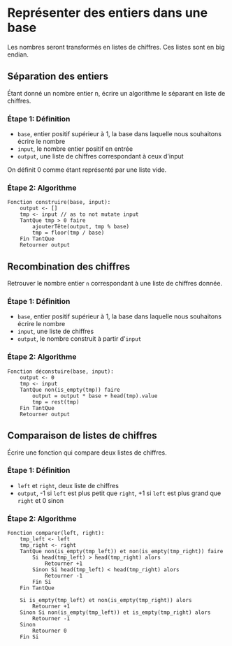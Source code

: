 # Représenter des entiers dans une base

Les nombres seront transformés en listes de chiffres. Ces listes sont en big endian.

## Séparation des entiers

Étant donné un nombre entier n, écrire un algorithme le séparant en liste de chiffres.

### Étape 1: Définition

- `base`, entier positif supérieur à 1, la base dans laquelle nous souhaitons écrire le nombre
- `input`, le nombre entier positif en entrée
- `output`, une liste de chiffres correspondant à ceux d'input

On définit 0 comme étant représenté par une liste vide.

### Étape 2: Algorithme

```
Fonction construire(base, input):
    output <- []
    tmp <- input // as to not mutate input
    TantQue tmp > 0 faire
        ajouterTête(output, tmp % base)
        tmp = floor(tmp / base)
    Fin TantQue
    Retourner output
```

## Recombination des chiffres

Retrouver le nombre entier `n` correspondant à une liste de chiffres donnée.

### Étape 1: Définition

- `base`, entier positif supérieur à 1, la base dans laquelle nous souhaitons écrire le nombre
- `input`, une liste de chiffres
- `output`, le nombre construit à partir d'`input`

### Étape 2: Algorithme

```
Fonction déconstuire(base, input):
    output <- 0
    tmp <- input
    TantQue non(is_empty(tmp)) faire
        output = output * base + head(tmp).value
        tmp = rest(tmp)
    Fin TantQue
    Retourner output
```

## Comparaison de listes de chiffres

Écrire une fonction qui compare deux listes de chiffres.

### Étape 1: Définition

- `left` et `right`, deux liste de chiffres
- `output`, -1 si `left` est plus petit que `right`, +1 si `left` est plus grand que `right` et 0 sinon

### Étape 2: Algorithme

```
Fonction comparer(left, right):
    tmp_left <- left
    tmp_right <- right
    TantQue non(is_empty(tmp_left)) et non(is_empty(tmp_right)) faire
        Si head(tmp_left) > head(tmp_right) alors
            Retourner +1
        Sinon Si head(tmp_left) < head(tmp_right) alors
            Retourner -1
        Fin Si
    Fin TantQue

    Si is_empty(tmp_left) et non(is_empty(tmp_right)) alors
        Retourner +1
    Sinon Si non(is_empty(tmp_left)) et is_empty(tmp_right) alors
        Retourner -1
    Sinon
        Retourner 0
    Fin Si
```
